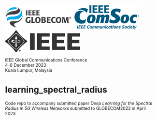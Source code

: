 ![globecom](./assets/ieee-globecom@halfx.png)
![comsoc](./assets/ieee-comsoc-new@2x.png)
![ieee](./assets/ieee@2x.png)

IEEE Global Communications Conference  
4–8 December 2023  
Kuala Lumpur, Malaysia

# learning_spectral_radius
Code repo to accompany submitted paper _Deep Learning for the Spectral Radius in 5G Wireless Networks_ submitted to GLOBECOM2023 in April 2023.
